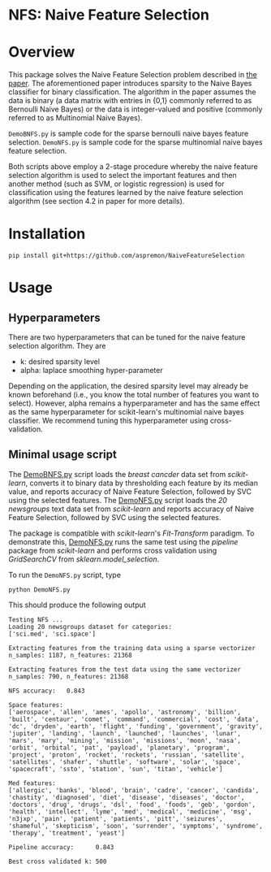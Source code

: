 
NFS: Naive Feature Selection
=======

# Overview
This package solves the Naive Feature Selection problem described in [the paper](https://arxiv.org/abs/1905.09884). The aforementioned paper introduces sparsity to the Naive Bayes classifier for binary classification. The algorithm in the paper assumes the data is binary (a data matrix with entries in {0,1} commonly referred to as Bernoulli Naive Bayes) or the data is integer-valued and positive (commonly referred to as Multinomial Naive Bayes). 

``` DemoBNFS.py ``` is sample code for the sparse bernoulli naive bayes feature selection.
``` DemoNFS.py ``` is sample code for the sparse multinomial naive bayes feature selection.

Both scripts above employ a 2-stage procedure whereby the naive feature selection algorithm is used to select the important features and then another method (such as SVM, or logistic regression) is used for classification using the features learned by the naive feature selection algorithm (see section 4.2 in paper for more details).

# Installation

```
pip install git+https://github.com/aspremon/NaiveFeatureSelection
```

# Usage

## Hyperparameters

There are two hyperparameters that can be tuned for the naive feature selection algorithm. They are
* k: desired sparsity level
* alpha: laplace smoothing hyper-parameter

Depending on the application, the desired sparsity level may already be known beforehand (i.e., you know the total number of features you want to select). However, alpha remains a hyperparameter and has the same effect as the same hyperparameter for scikit-learn's multinomial naive bayes classifier. We recommend tuning this hyperparameter using cross-validation.

## Minimal usage script

The [DemoBNFS.py](DemoBNFS.py) script loads the *breast cancder* data set from *scikit-learn*, converts it to binary data by thresholding each feature by its median value, and reports accuracy of Naive Feature Selection, followed by SVC using the selected features. The [DemoNFS.py](DemoNFS.py) script loads the *20 newsgroups* text data set from *scikit-learn* and reports accuracy of Naive Feature Selection, followed by SVC using the selected features. 

The package is compatible with *scikit-learn*'s *Fit-Transform* paradigm. To demonstrate this, [DemoNFS.py](DemoNFS.py) runs the same test using the *pipeline* package from *scikit-learn* and performs cross validation using *GridSearchCV* from *sklearn.model_selection*.

To run the `DemoNFS.py` script, type
```
python DemoNFS.py
```

This should produce the following output

```
Testing NFS ...
Loading 20 newsgroups dataset for categories:
['sci.med', 'sci.space']

Extracting features from the training data using a sparse vectorizer
n_samples: 1187, n_features: 21368

Extracting features from the test data using the same vectorizer
n_samples: 790, n_features: 21368

NFS accuracy:   0.843

Space features:
['aerospace', 'allen', 'ames', 'apollo', 'astronomy', 'billion', 'built', 'centaur', 'comet', 'command', 'commercial', 'cost', 'data', 'dc', 'dryden', 'earth', 'flight', 'funding', 'government', 'gravity', 'jupiter', 'landing', 'launch', 'launched', 'launches', 'lunar', 'mars', 'mary', 'mining', 'mission', 'missions', 'moon', 'nasa', 'orbit', 'orbital', 'pat', 'payload', 'planetary', 'program', 'project', 'proton', 'rocket', 'rockets', 'russian', 'satellite', 'satellites', 'shafer', 'shuttle', 'software', 'solar', 'space', 'spacecraft', 'ssto', 'station', 'sun', 'titan', 'vehicle']

Med features:
['allergic', 'banks', 'blood', 'brain', 'cadre', 'cancer', 'candida', 'chastity', 'diagnosed', 'diet', 'disease', 'diseases', 'doctor', 'doctors', 'drug', 'drugs', 'dsl', 'food', 'foods', 'geb', 'gordon', 'health', 'intellect', 'lyme', 'med', 'medical', 'medicine', 'msg', 'n3jxp', 'pain', 'patient', 'patients', 'pitt', 'seizures', 'shameful', 'skepticism', 'soon', 'surrender', 'symptoms', 'syndrome', 'therapy', 'treatment', 'yeast']

Pipeline accuracy:      0.843

Best cross validated k: 500
```

